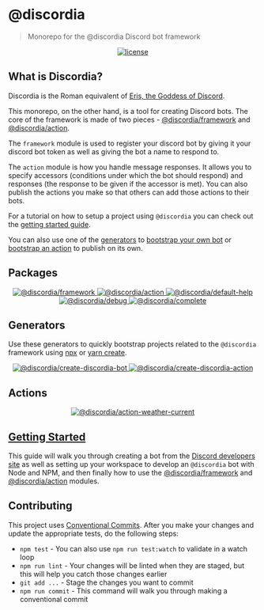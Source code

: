 # @discordia
> Monorepo for the @discordia Discord bot framework


<p align="center">
  <a href="https://github.com/mfasman95/discordia/blob/master/LICENSE">
    <img alt="license" src="https://img.shields.io/github/license/mfasman95/discordia">
  </a>
</p>

## What is Discordia?
Discordia is the Roman equivalent of [Eris, the Goddess of Discord](https://en.wikipedia.org/wiki/Eris_(mythology)).

This monorepo, on the other hand, is a tool for creating Discord bots. The core of the framework is made of two pieces - [@discordia/framework](https://mfasman95.github.io/discordia/framework) and [@discordia/action](https://mfasman95.github.io/discordia/action).

The `framework` module is used to register your discord bot by giving it your discord bot token as well as giving the bot a name to respond to.

The `action` module is how you handle message responses. It allows you to specify accessors (conditions under which the bot should respond) and responses (the response to be given if the accessor is met). You can also publish the actions you make so that others can add those actions to their bots.

For a tutorial on how to setup a project using `@discordia` you can check out the [getting started guide](https://mfasman95.github.io/discordia/gs_setup_your_bot).

You can also use one of the [generators](#generators) to [bootstrap your own bot](https://mfasman95.github.io/discordia/create-discordia-bot) or [bootstrap an action](https://mfasman95.github.io/discordia/create-discordia-action) to publish on its own.

## Packages
<p align="center">
  <a href="https://www.npmjs.com/package/@discordia/framework">
    <img alt="@discordia/framework" src="https://img.shields.io/npm/v/@discordia/framework?label=%40discordia%2Fframework">
  </a>
  <a href="https://www.npmjs.com/package/@discordia/action">
    <img alt="@discordia/action" src="https://img.shields.io/npm/v/@discordia/action?label=%40discordia%2Faction">
  </a>
  <a href="https://www.npmjs.com/package/@discordia/default-help">
    <img alt="@discordia/default-help" src="https://img.shields.io/npm/v/@discordia/default-help?label=%40discordia%2Fdefault-help">
  </a>
  <a href="https://www.npmjs.com/package/@discordia/debug">
    <img alt="@discordia/debug" src="https://img.shields.io/npm/v/@discordia/debug?label=%40discordia%2Fdebug">
  </a>
  <a href="https://www.npmjs.com/package/@discordia/complete">
    <img alt="@discordia/complete" src="https://img.shields.io/npm/v/@discordia/complete?label=%40discordia%2Fcomplete">
  </a>
</p>

## Generators
Use these generators to quickly bootstrap projects related to the `@discordia` framework using [npx](https://nodejs.dev/the-npx-nodejs-package-runner) or [yarn create](https://classic.yarnpkg.com/en/docs/cli/create/).
<p align="center">
  <a href="https://www.npmjs.com/package/@discordia/create-discordia-bot">
    <img alt="@discordia/create-discordia-bot" src="https://img.shields.io/npm/v/@discordia/create-discordia-bot?label=%40discordia%2Fcreate-discordia-bot">
  </a>
  <a href="https://www.npmjs.com/package/@discordia/create-discordia-action">
    <img alt="@discordia/create-discordia-action" src="https://img.shields.io/npm/v/@discordia/create-discordia-action?label=%40discordia%2Fcreate-discordia-action">
  </a>
</p>

## Actions
<p align="center">
  <a href="https://www.npmjs.com/package/@discordia/action-weather-current">
    <img alt="@discordia/action-weather-current" src="https://img.shields.io/npm/v/@discordia/action-weather-current?label=%40discordia%2Faction-weather-current">
  </a>
</p>


## [Getting Started](https://mfasman95.github.io/discordia/gs_setup_your_bot)
This guide will walk you through creating a bot from the [Discord developers site](http://discordapp.com/developers/) as well as setting up your workspace to develop an `@discordia` bot with Node and NPM, and then finally how to use the [@discordia/framework](https://mfasman95.github.io/discordia/framework) and [@discordia/action](https://mfasman95.github.io/discordia/action) modules.

## Contributing
This project uses [Conventional Commits](https://www.conventionalcommits.org/en/v1.0.0/). After you make your changes and update the appropriate tests, do the following steps:

- `npm test` - You can also use `npm run test:watch` to validate in a watch loop
- `npm run lint` - Your changes will be linted when they are staged, but this will help you catch those changes earlier
- `git add ...` - Stage the changes you want to commit
- `npm run commit` - This command will walk you through making a conventional commit
